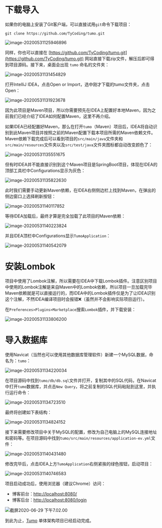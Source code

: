 # 下载导入

如果你的电脑上安装了Git客户端，可以直接试用`git`命令下载项目：

```shell
git clone https://github.com/TyCoding/tumo.git
```

![image-20200531125946896](https://gitee.com/tytumo/pictures/raw/master/img/20200531125947.png)

同样，你也可以直接在 [https://github.com/TyCoding/tumo.git](https://github.com/TyCoding/tumo.git) 网站直接下载zip文件，解压后即可得到项目源码。接下来，桌面会出现 `tumo` 命名的文件夹：

![image-20200531131454829](https://gitee.com/tytumo/pictures/raw/master/img/20200531131454.png)

打开IntelliJ IDEA，点击Open or Import，选中刚才下载的tumo文件夹，点击Open：

![image-20200531131923678](https://gitee.com/tytumo/pictures/raw/master/img/20200531131923.png)

因为此项目是Maven项目，所以你需要预先在IDEA上配置好本地Maven，因为之前我们已经介绍了IDEA如何配置Maven，这里不再介绍。

如果IDEA已经配置好Maven，那么在打开`tumo`（Maven）项目后，IDEA将自动识别到此Maven项目并按照之前的Maven配置下载本项目所需的Maven依赖文件。Maven依赖下载完成后可以看到项目的`src/main/java`文件夹和`src/main/resources`文件夹以及`src/test/java`文件夹图标都自动改变颜色了：

![image-20200531135551675](https://gitee.com/tytumo/pictures/raw/master/img/20200531135551.png)

但有时IDEA并不能直接识别到这个Maven项目是SpringBoot项目，体现在IDEA的顶部工具栏中Configurations显示为灰色：

![image-20200531135822630](https://gitee.com/tytumo/pictures/raw/master/img/20200531135822.png)

此时我们需要手动更新Maven依赖，在IDEA右侧侧边栏上找到Maven，在弹出的侧边窗口上选择刷新按钮：

![image-20200531140117852](https://gitee.com/tytumo/pictures/raw/master/img/20200531140117.png)

等待IDEA加载后，最终才算是完全加载了此项目的Maven依赖：

![image-20200531140223824](https://gitee.com/tytumo/pictures/raw/master/img/20200531140223.png)

并且IDEA顶栏中Configurations显示`TumoApplication`：

![image-20200531140542079](https://gitee.com/tytumo/pictures/raw/master/img/20200531140542.png)

# 安装Lombok

项目中使用了Lombok注解，所以需要在IDEA中下载Lombok插件。注意区别项目中使用的Lombok注解是来自Maven中的Lombok依赖，所以项目一旦加载完毕Maven依赖就是可以直接运行的，而IDEA中的Lombok插件仅是为了让IDEA识别这个注解，不然IDEA编译项目时会报错❌（虽然并不会影响实际项目运行）。

在`Preferences>Plugins>Marketplace`搜索`Lombok`插件，并下载安装：

![image-20200531133806200](https://gitee.com/tytumo/pictures/raw/master/img/20200531133806.png)

# 导入数据库

使用Navicat（当然也可以使用其他数据库管理软件）新建一个MySQL数据，命名为：`tumo`：

![image-20200531134220034](https://gitee.com/tytumo/pictures/raw/master/img/20200531134220.png)

在项目源码中找到`tumo/db/db.sql`文件并打开，复制其中的SQL代码，在Navicat中打开`tumo`数据库，并点击`New Query`，将之前复制的SQL代码粘贴到这里，并执行运行命令：

![image-20200531134723510](https://gitee.com/tytumo/pictures/raw/master/img/20200531134723.png)

最终将创建如下表结构：

![image-20200531134824152](https://gitee.com/tytumo/pictures/raw/master/img/20200531134824.png)

接下来需要修改项目中关于MySQL的配置，修改为自己电脑上的MySQL连接地址和密码等。在项目源码中找到`tumo/src/main/resources/application-ev.yml`文件：

![image-20200531140431480](https://gitee.com/tytumo/pictures/raw/master/img/20200531140431.png)

修改完毕后，点击IDEA上方`TumoApplication`右侧紧挨的绿色按钮，启动项目：

![image-20200531140746583](https://gitee.com/tytumo/pictures/raw/master/img/20200531140747.png)

项目启动成功后，使用浏览器（建议Chrome）访问：

- 博客前台：[http://localhost:8080/](localhost:8080/)
- 博客后台：[http://localhost:8080/login](localhost:8080/login)

![截屏2020-06-29 下午7.02.00](http://cdn.tycoding.cn/20200629190203.png)

到此为止，[Tumo](https://github.com/TyCoding/tumo) 单体架构项目已经启动完成。